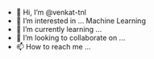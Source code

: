 - 👋 Hi, I’m @venkat-tnl
- 👀 I’m interested in ... Machine Learning
- 🌱 I’m currently learning ...
- 💞️ I’m looking to collaborate on ...
- 📫 How to reach me ...

<!---
venkat-tnl/venkat-tnl is a ✨ special ✨ repository because its `README.md` (this file) appears on your GitHub profile.
You can click the Preview link to take a look at your changes.
--->
